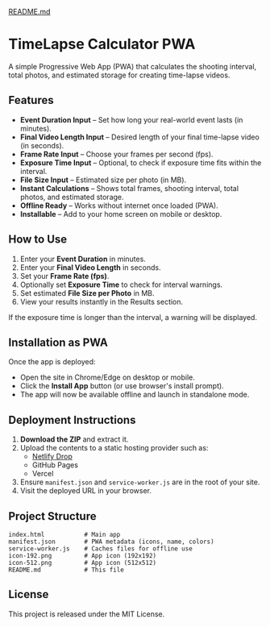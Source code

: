 [README.md](https://github.com/user-attachments/files/21740435/README.md)
# TimeLapse Calculator PWA

A simple Progressive Web App (PWA) that calculates the shooting interval, total photos, and estimated storage for creating time-lapse videos.

## Features

- **Event Duration Input** – Set how long your real-world event lasts (in minutes).
- **Final Video Length Input** – Desired length of your final time-lapse video (in seconds).
- **Frame Rate Input** – Choose your frames per second (fps).
- **Exposure Time Input** – Optional, to check if exposure time fits within the interval.
- **File Size Input** – Estimated size per photo (in MB).
- **Instant Calculations** – Shows total frames, shooting interval, total photos, and estimated storage.
- **Offline Ready** – Works without internet once loaded (PWA).
- **Installable** – Add to your home screen on mobile or desktop.

## How to Use

1. Enter your **Event Duration** in minutes.
2. Enter your **Final Video Length** in seconds.
3. Set your **Frame Rate (fps)**.
4. Optionally set **Exposure Time** to check for interval warnings.
5. Set estimated **File Size per Photo** in MB.
6. View your results instantly in the Results section.

If the exposure time is longer than the interval, a warning will be displayed.

## Installation as PWA

Once the app is deployed:
- Open the site in Chrome/Edge on desktop or mobile.
- Click the **Install App** button (or use browser's install prompt).
- The app will now be available offline and launch in standalone mode.

## Deployment Instructions

1. **Download the ZIP** and extract it.
2. Upload the contents to a static hosting provider such as:
   - [Netlify Drop](https://drop.netlify.com/)
   - GitHub Pages
   - Vercel
3. Ensure `manifest.json` and `service-worker.js` are in the root of your site.
4. Visit the deployed URL in your browser.

## Project Structure

```
index.html           # Main app
manifest.json        # PWA metadata (icons, name, colors)
service-worker.js    # Caches files for offline use
icon-192.png         # App icon (192x192)
icon-512.png         # App icon (512x512)
README.md            # This file
```

## License

This project is released under the MIT License.
